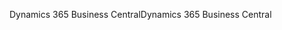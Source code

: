 <span data-ttu-id="40d6d-101">Dynamics 365 Business Central</span><span class="sxs-lookup"><span data-stu-id="40d6d-101">Dynamics 365 Business Central</span></span>

